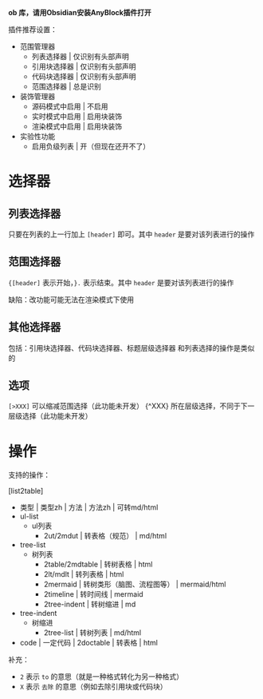 **ob 库，请用Obsidian安装AnyBlock插件打开**

插件推荐设置：
- 范围管理器
	- 列表选择器 | 仅识别有头部声明
	- 引用块选择器 | 仅识别有头部声明
	- 代码块选择器 | 仅识别有头部声明
	- 范围选择器 | 总是识别
- 装饰管理器
	- 源码模式中启用 | 不启用
	- 实时模式中启用 | 启用块装饰
	- 渲染模式中启用 | 启用块装饰
- 实验性功能
	- 启用负级列表 | 开（但现在还开不了）

# 选择器

## 列表选择器

只要在列表的上一行加上 `[header]` 即可。其中 `header` 是要对该列表进行的操作

## 范围选择器

`{[header]` 表示开始，`}.` 表示结束。其中 `header` 是要对该列表进行的操作

缺陷：改功能可能无法在渲染模式下使用

## 其他选择器

包括：引用块选择器、代码块选择器、标题层级选择器
和列表选择的操作是类似的

## 选项

`[>XXX]` 可以缩减范围选择（此功能未开发）
{^XXX} 所在层级选择，不同于下一层级选择（此功能未开发）

# 操作

支持的操作：

[list2table]
- 类型 | 类型zh | 方法 | 方法zh | 可转md/html
- ul-list
	- ul列表
		- 2ut/2mdut       | 转表格（规范） | md/html
- tree-list
	- 树列表
		- 2table/2mdtable | 转树表格 | html
		- 2lt/mdlt        | 转列表格 | html
		- 2mermaid  | 转树类形（脑图、流程图等） | mermaid/html
		- 2timeline | 转时间线 | mermaid
		- 2tree-indent | 转树缩进 | md
- tree-indent
	- 树缩进
		- 2tree-list | 转树列表 | md/html
- code      | 一定代码 | 2doctable | 转表格   | html

补充：
- `2` 表示 `to` 的意思（就是一种格式转化为另一种格式）
- `X` 表示 `去除` 的意思（例如去除引用块或代码块）


